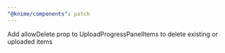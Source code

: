 ```yaml
---
"@knime/components": patch
---
```


Add allowDelete prop to UploadProgressPanelItems to delete existing or uploaded items

